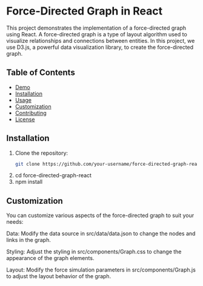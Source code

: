 # Force-Directed Graph in React


This project demonstrates the implementation of a force-directed graph using React. A force-directed graph is a type of layout algorithm used to visualize relationships and connections between entities. In this project, we use D3.js, a powerful data visualization library, to create the force-directed graph.

## Table of Contents

- [Demo](#demo)
- [Installation](#installation)
- [Usage](#usage)
- [Customization](#customization)
- [Contributing](#contributing)
- [License](#license)



## Installation

1. Clone the repository:
   ```sh
   git clone https://github.com/your-username/force-directed-graph-react.git

2. cd force-directed-graph-react
3. npm install

## Customization
You can customize various aspects of the force-directed graph to suit your needs:

Data: Modify the data source in src/data/data.json to change the nodes and links in the graph.

Styling: Adjust the styling in src/components/Graph.css to change the appearance of the graph elements.

Layout: Modify the force simulation parameters in src/components/Graph.js to adjust the layout behavior of the graph.


